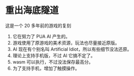 # 重出海底隧道

这是一个 20 多年前的游戏的复刻

1. 它在努力了 PUA AI 产生的。
2. 游戏使用了原游戏的美术资源，玩法也尽量接近原版。
3. AI 现在有个别名叫 Artificial Idiot，所以有些细节没法还原。
4. 理论上支持手机版，不过 AI 它搞不定了。
5. wasm 可以执行，不过没法保存最高分。
6. 为了支持手机，增加了触摸操作。
